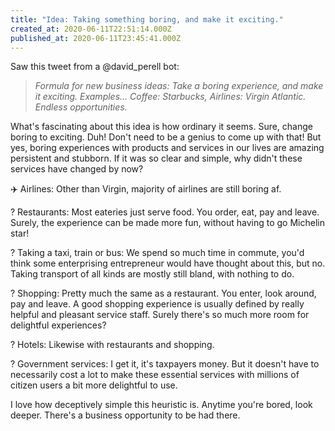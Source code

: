 ```yaml
---
title: "Idea: Taking something boring, and make it exciting."
created_at: 2020-06-11T22:51:14.000Z
published_at: 2020-06-11T23:45:41.000Z
---
```

Saw this tweet from a @david\_perell bot:

  

> _Formula for new business ideas: Take a boring experience, and make it exciting. Examples... Coffee: Starbucks, Airlines: Virgin Atlantic. Endless opportunities._

  

What's fascinating about this idea is how ordinary it seems. Sure, change boring to exciting. Duh! Don't need to be a genius to come up with that! But yes, boring experiences with products and services in our lives are amazing persistent and stubborn. If it was so clear and simple, why didn't these services have changed by now?

  

✈️ Airlines: Other than Virgin, majority of airlines are still boring af. 

? Restaurants: Most eateries just serve food. You order, eat, pay and leave. Surely, the experience can be made more fun, without having to go Michelin star! 

? Taking a taxi, train or bus: We spend so much time in commute, you'd think some enterprising entrepreneur would have thought about this, but no. Taking transport of all kinds are mostly still bland, with nothing to do.

? Shopping: Pretty much the same as a restaurant. You enter, look around, pay and leave. A good shopping experience is usually defined by really helpful and pleasant service staff. Surely there's so much more room for delightful experiences?

? Hotels: Likewise with restaurants and shopping.

? Government services: I get it, it's taxpayers money. But it doesn't have to necessarily cost a lot to make these essential services with millions of citizen users a bit more delightful to use.

  

I love how deceptively simple this heuristic is. Anytime you're bored, look deeper. There's a business opportunity to be had there.
